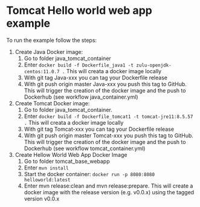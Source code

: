 # Tomcat Hello world web app example
To run the example follow the steps:
1. Create Java Docker image:
   1. Go to folder java_tomcat_container
   1. Enter `docker build -f Dockerfile_java1 -t zulu-openjdk-centos:11.0.7 .` This will creata a docker image locally
   1. With git tag Java-xxx you can tag your Dockerfile release
   1. With git push origin master Java-xxx you push this tag to GitHub. This will trigger the creation of the docker image and the push to Dockerhub (see workflow java_container.yml)
1. Create Tomcat Docker image: 
   1. Go to folder java_tomcat_container. 
   1. Enter `docker build -f Dockerfile_tomcat1 -t tomcat-jre11:8.5.57 .` This will creata a docker image locally
   1. With git tag Tomcat-xxx you can tag your Dockerfile release
   1. With git push origin master Tomcat-xxx you push this tag to GitHub. This will trigger the creation of the docker image and the push to Dockerhub (see workflow tomcat_container.yml)
1. Create Hellow World Web App Docker Image
   1. Go to folder tomcat_base_webapp
   1. Enter `mvn install`
   1. Start the docker container: `docker run -p 8080:8080 helloworld:latest`
   1. Enter mvn release:clean and mvn release:prepare. This will create a docker image with the release version (e.g. v0.0.x) using the tagged version v0.0.x
   